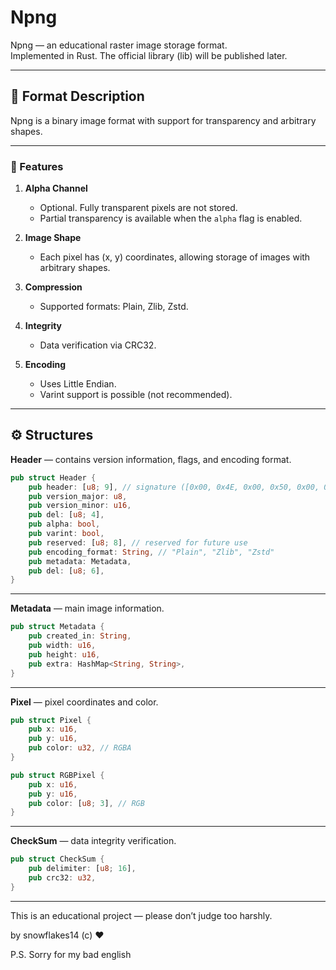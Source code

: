 # Npng

Npng — an educational raster image storage format.  
Implemented in Rust. The official library (lib) will be published later.

------------------------------------------------------------

## 📘 Format Description

Npng is a binary image format with support for transparency and arbitrary shapes.

------------------------------------------------------------

### 🔹 Features

1. **Alpha Channel**
    - Optional. Fully transparent pixels are not stored.
    - Partial transparency is available when the `alpha` flag is enabled.

2. **Image Shape**
    - Each pixel has (x, y) coordinates, allowing storage of images with arbitrary shapes.

3. **Compression**
    - Supported formats: Plain, Zlib, Zstd.

4. **Integrity**
    - Data verification via CRC32.

5. **Encoding**
    - Uses Little Endian.
    - Varint support is possible (not recommended).

------------------------------------------------------------

## ⚙️ Structures

**Header** — contains version information, flags, and encoding format.

```rust
pub struct Header {
    pub header: [u8; 9], // signature ([0x00, 0x4E, 0x00, 0x50, 0x00, 0x4E, 0x00, 0x47, 0x00])
    pub version_major: u8,
    pub version_minor: u16,
    pub del: [u8; 4],
    pub alpha: bool,
    pub varint: bool,
    pub reserved: [u8; 8], // reserved for future use
    pub encoding_format: String, // "Plain", "Zlib", "Zstd"
    pub metadata: Metadata,
    pub del: [u8; 6],
}
```

------------------------------------------------------------

**Metadata** — main image information.

```rust
pub struct Metadata {
    pub created_in: String,
    pub width: u16,
    pub height: u16,
    pub extra: HashMap<String, String>,
}
```

------------------------------------------------------------

**Pixel** — pixel coordinates and color.

```rust
pub struct Pixel {
    pub x: u16,
    pub y: u16,
    pub color: u32, // RGBA
}
```

```rust
pub struct RGBPixel {
    pub x: u16,
    pub y: u16,
    pub color: [u8; 3], // RGB
}
```

------------------------------------------------------------

**CheckSum** — data integrity verification.

```rust
pub struct CheckSum {
    pub delimiter: [u8; 16],
    pub crc32: u32,
}
```

------------------------------------------------------------

This is an educational project — please don’t judge too harshly.

by snowflakes14 (c) ♥



P.S. Sorry for my bad english
